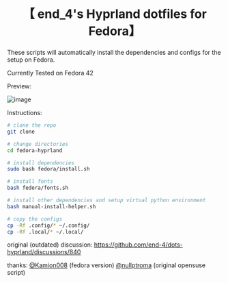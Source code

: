 <div align="center">
    <h1>【 end_4's Hyprland dotfiles for Fedora】</h1>
    <h3></h3>
</div>

These scripts will automatically install the dependencies and configs for the setup on Fedora.

Currently Tested on Fedora 42

Preview:

![image](https://github.com/user-attachments/assets/c824d283-de7a-4730-a310-d6b468a71689)

Instructions:

```bash
# clone the repo
git clone 

# change directories 
cd fedora-hyprland

# install dependencies
sudo bash fedora/install.sh

# install fonts
bash fedora/fonts.sh

# install other dependencies and setup virtual python environment
bash manual-install-helper.sh

# copy the configs
cp -Rf .config/* ~/.config/
cp -Rf .local/* ~/.local/

 ```

original (outdated) discussion: https://github.com/end-4/dots-hyprland/discussions/840


thanks:
[@Kamion008](https://github.com/Kamion008) (fedora version)
[@nullptroma](https://github.com/nullptroma) (original opensuse script)
